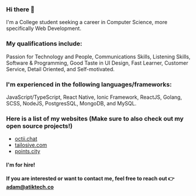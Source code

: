 ### Hi there 👋

I'm a College student seeking a career in Computer Science, more specifically Web Development.

### My qualifications include:

Passion for Technology and People, Communications Skills, Listening Skills, Software & Programming, Good Taste in UI Design, Fast Learner, Customer Service, Detail Oriented, and Self-motivated.


### I'm experienced in the following languages/frameworks:

JavaScript/TypeScript, React Native, Ionic Framework, ReactJS, Golang, SCSS, NodeJS, PostgresSQL, MongoDB, and MySQL.


### Here is a list of my websites (Make sure to also check out my open source projects!)
- [octii.chat](octii.chat)
- [tailosive.com](tailosive.com)
- [points.city](points.city)

#### I'm for hire!
#### If you are interested or want to contact me, feel free to reach out 👉 adam@atiktech.co 
